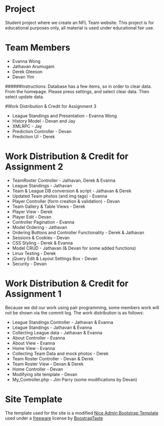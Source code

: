 # Project
Student project where we create an NFL Team website. This project is for educational purposes only, all material is used under educational fair use.

# Team Members
* Evanna Wong
* Jathavan Arumugam
* Derek Gleeson
* Devan Yim

######Instructions: Database has a few items, so in order to clear data. From the homepage. Please press settings, and select clear data. Then select update data.

#Work Distribution & Credit for Assignment 3
* League Standings and Presentation - Evanna Wong
* History Model - Devan and Jay
* XMLRPC - Jay
* Prediction Controller - Devan
* Prediction UI - Derek

# Work Distribution & Credit for Assignment 2

* TeamRoster Controller - Jathavan, Derek & Evanna
* League Standings - Jathavan
* Team & League DB conversion & script - Jathavan & Derek
* Updated Team photos (and img tags) - Evanna
* Player Controller (form creation & validation) - Devan
* Team Gallery & Table Views - Derek
* Player View - Derek
* Player Edit - Devan
* Controller Pagination - Evanna
* Model Ordering - Jathavan
* Ordering Buttons and Controller Functionality - Derek & Jathavan
* Sessions & Cookies - Devan
* CSS Styling - Derek & Evanna
* Model CRUD - Jathavan (& Devan for some added functions)
* Linux Testing - Derek
* jQuery Edit & Layout Settings Box - Devan
* Security - Devan

# Work Distribution & Credit for Assignment 1
Because we did our work using pair programming, some members work will not be shown via the commit log. The work distribution is as follows:

* League Standings Controller - Jathavan & Evanna
* League Standings - Jathavan & Evanna
* Collecting League data - Jathavan & Evanna
* About Controller - Evanna
* About View - Evanna
* Home View - Evanna
* Collecting Team Data and mock photos - Derek
* Team Roster Controller - Devan & Derek
* Team Roster View - Devan & Derek
* Home Controller - Devan
* Modifying site template - Devan
* My_Controller.php - Jim Parry (some modifications by Devan)

# Site Template
The template used for the site is a modified [Nice Admin Bootstrap Template](http://www.bootstrapzero.com/bootstrap-template/nice-admin) used under a [freeware](http://bootstraptaste.com/license/) license by [BoostrapTaste](http://www.bootstraptaste.com)
